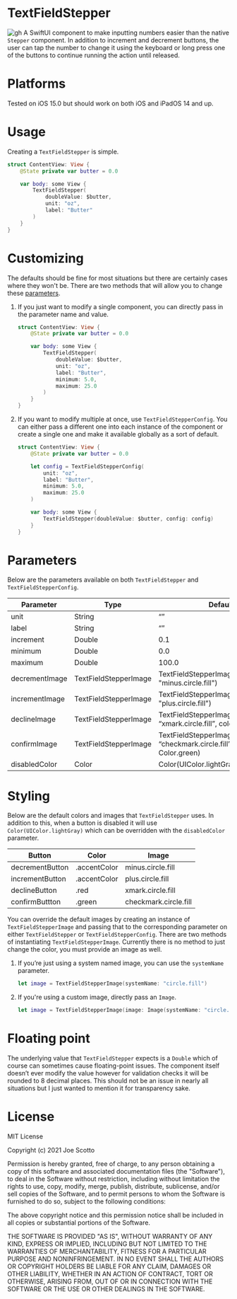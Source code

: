 # TextFieldStepper
![gh](https://user-images.githubusercontent.com/8194147/145436007-1338579a-abc3-448c-b3f7-066daf6db306.gif)
A SwiftUI component to make inputting numbers easier than the native `Stepper` component. In addition to increment and decrement buttons, the user can tap the number to change it using the keyboard or long press one of the buttons to continue running the action until released.

# Platforms
Tested on iOS 15.0 but should work on both iOS and iPadOS 14 and up.

# Usage
Creating a `TextFieldStepper` is simple. 
``` swift
struct ContentView: View {
    @State private var butter = 0.0

    var body: some View {
        TextFieldStepper(
            doubleValue: $butter, 
            unit: "oz", 
            label: "Butter"
        )
    }
}
```

# Customizing
The defaults should be fine for most situations but there are certainly cases where they won't be. There are two methods that will allow you to change these [parameters](#parameters).

1. If you just want to modify a single component, you can directly pass in the parameter name and value.
    ``` swift
    struct ContentView: View {
        @State private var butter = 0.0

        var body: some View {
            TextFieldStepper(
                doubleValue: $butter, 
                unit: "oz", 
                label: "Butter",
                minimum: 5.0,
                maximum: 25.0
            )
        }
    }
    ```

2. If you want to modify multiple at once, use `TextFieldStepperConfig`. You can either pass a different one into each instance of the component or create a single one and make it available globally as a sort of default.
    ``` swift
    struct ContentView: View {
        @State private var butter = 0.0

        let config = TextFieldStepperConfig(
            unit: "oz",
            label: "Butter",
            minimum: 5.0,
            maximum: 25.0
        )

        var body: some View {
            TextFieldStepper(doubleValue: $butter, config: config)
        }
    }
    ```

# Parameters
Below are the parameters available on both `TextFieldStepper` and `TextFieldStepperConfig`.

| Parameter      | Type                  | Default                                                                        |
|----------------|-----------------------|--------------------------------------------------------------------------------|
| unit           | String                | “”                                                                             |
| label          | String                | “”                                                                             |
| increment      | Double                | 0.1                                                                            |
| minimum        | Double                | 0.0                                                                            |
| maximum        | Double                | 100.0                                                                          |
| decrementImage | TextFieldStepperImage | TextFieldStepperImage(systemName: "minus.circle.fill")                         |
| incrementImage | TextFieldStepperImage | TextFieldStepperImage(systemName: "plus.circle.fill")                          |
| declineImage   | TextFieldStepperImage | TextFieldStepperImage(systemName: “xmark.circle.fill”, color: Color.red)       |
| confirmImage   | TextFieldStepperImage | TextFieldStepperImage(systemName: “checkmark.circle.fill”, color: Color.green) |
| disabledColor  | Color                 | Color(UIColor.lightGray)                                                       |

# Styling
Below are the default colors and images that `TextFieldStepper` uses. In addition to this, when a button is disabled it will use `Color(UIColor.lightGray)` which can be overridden with the `disabledColor` parameter.

| Button          | Color                 | Image                 |
|-----------------|-----------------------|-----------------------|
| decrementButton | .accentColor          | minus.circle.fill     |
| incrementButton | .accentColor          | plus.circle.fill      | 
| declineButton   | .red                  | xmark.circle.fill     |
| confirmButtton  | .green                | checkmark.circle.fill |

You can override the default images by creating an instance of `TextFieldStepperImage` and passing that to the corresponding parameter on either `TextFieldStepper` or `TextFieldStepperConfig`. There are two methods of instantiating `TextFieldStepperImage`. Currently there is no method to just change the color, you must provide an image as well.

1. If you’re just using a system named image, you can use the `systemName` parameter. 
    ``` swift 
    let image = TextFieldStepperImage(systemName: "circle.fill")
    ```
    
2. If you're using a custom image, directly pass an `Image`.
    ``` swift 
    let image = TextFieldStepperImage(image: Image(systemName: "circle.fill")
    ```
    
# Floating point
The underlying value that `TextFieldStepper` expects is a `Double` which of course can sometimes cause floating-point issues. The component itself doesn’t ever modify the value however for validation checks it will be rounded to 8 decimal places. This should not be an issue in nearly all situations but I just wanted to mention it for transparency sake. 

# License
MIT License

Copyright (c) 2021 Joe Scotto

Permission is hereby granted, free of charge, to any person obtaining a copy of this software and associated documentation files (the "Software"), to deal in the Software without restriction, including without limitation the rights to use, copy, modify, merge, publish, distribute, sublicense, and/or sell copies of the Software, and to permit persons to whom the Software is furnished to do so, subject to the following conditions:

The above copyright notice and this permission notice shall be included in all copies or substantial portions of the Software.

THE SOFTWARE IS PROVIDED "AS IS", WITHOUT WARRANTY OF ANY KIND, EXPRESS OR IMPLIED, INCLUDING BUT NOT LIMITED TO THE WARRANTIES OF MERCHANTABILITY, FITNESS FOR A PARTICULAR PURPOSE AND NONINFRINGEMENT. IN NO EVENT SHALL THE AUTHORS OR COPYRIGHT HOLDERS BE LIABLE FOR ANY CLAIM, DAMAGES OR OTHER LIABILITY, WHETHER IN AN ACTION OF CONTRACT, TORT OR OTHERWISE, ARISING FROM, OUT OF OR IN CONNECTION WITH THE SOFTWARE OR THE USE OR OTHER DEALINGS IN THE SOFTWARE.
